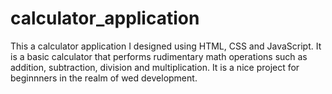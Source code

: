 # calculator_application
This a calculator application I designed using HTML, CSS and JavaScript.
It is a basic calculator that performs rudimentary math operations such as addition, subtraction, division and multiplication.
It is a nice project for beginnners in the realm of wed development.
